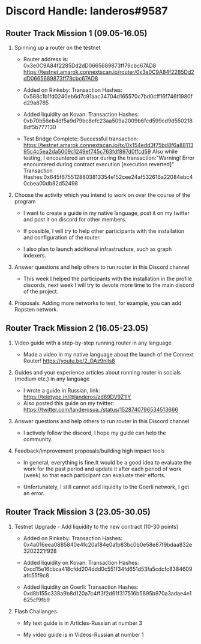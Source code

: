 # Discord Handle: landeros#9587
## Router Track Mission 1 (09.05-16.05)

1) Spinning up a router on the testnet

    - Router address is: 0x3e0C9A84f2285Dd2dD0665689873ff79cbc67AD8
      https://testnet.amarok.connextscan.io/router/0x3e0C9A84f2285Dd2dD0665689873ff79cbc67AD8

    - Added on Rinkeby:
	Transaction Hashes: 0x588c1b1fd0240eb6d7c91aac34704d165570c7bd0cff16f746f1980fd29a8785

    - Added liquidity on Kovan: 
	Transaction Hashes: 0xb70b56eb4df5a9d79bc8efc23aa509a2009b6fcd599cd9d5502188df5b777130 
	
    - Test Bridge Complete:
	Successful transaction: https://testnet.amarok.connextscan.io/tx/0x154edd3f75bd8f6a8811395c4c5ea2da5009c1249ef745c763fdf897d0ffcd59
      Also while testing, I encountered an error during the transaction:"Warning! Error encountered during contract execution [execution reverted]"
	Transaction Hashes:0x645f6755128803813354e152cee24af532616a22084ebc40cbea00db82d52498

2) Choose the activity which you intend to work on over the course of the program

    - I want to create a guide in my native language, post it on my twitter and post it on discord for other members.

    - If possible, I will try to help other participants with the installation and configuration of the router.

    - I also plan to launch additional infrastructure, such as graph indexers.

3) Answer questions and help others to run router in this Discord channel

    - This week I helped the participants with the installation in the profile discords, next week I will try to devote more time to the main discord of the project.

4) Proposals: Adding more networks to test, for example, you can add Ropsten network.

## Router Track Mission 2 (16.05-23.05)

1) Video guide with a step-by-step running router in any language

    - Made a video in my native language about the launch of the Connext Router!
	https://youtu.be/2_OAz9nIls8

2) Guides and your experience articles about running router in socials (medium etc.) in any language

   - I wrote a guide in Russian, link:  
	https://teletype.in/@landeros/zd69DV9Z1lY
   - Also posted this guide on my twitter:
	https://twitter.com/landerosua_/status/1528740796534513666

3) Answer questions and help others to run router in this Discord channel

   - I actively follow the discord, I hope my guide can help the community.

4) Feedback/improvement proposals/building high impact tools

   - In general, everything is fine.It would be a good idea to evaluate the work for the past period and update it after each period of work (week) so that each participant can evaluate their efforts.

   - Unfortunately, I still cannot add liquidity to the Goerli network, I get an error.

## Router Track Mission 3 (23.05-30.05)

1) Testnet Upgrade - Add liquidity to the new contract (10-30 points)

    - Added on Rinkeby:
	Transaction Hashes: 0x4a016eea0885840e4fc20a184e0a1b83bc0b0e58e87f9bdaa832e3202221f928

    - Added liquidity on Kovan: 
	Transaction Hashes: 0xcd15e16cbca418cfdd204ddd0c551f34fd651d53fa5cdcfc8384609afc55f9c8

    - Added liquidity on Goerli: 
	Transaction Hashes: 0xd8b155c338a9b8d120a7c4ff3f2d61f317516b5895b970a3adae4e1625cf9fb9

2) Flash Challanges

    - My text guide is in Articles-Russian at number 3

    - My video guide is in Videos-Russian at number 1

